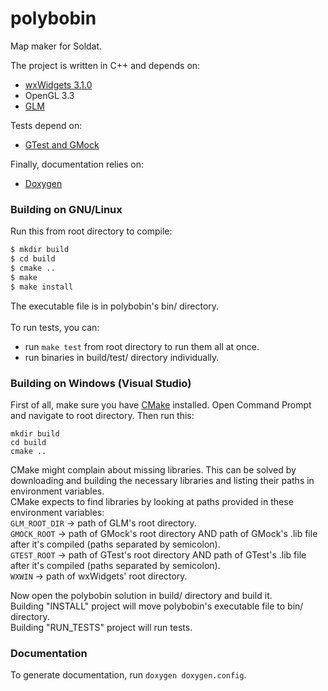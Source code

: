 # polybobin
Map maker for Soldat.

The project is written in C++ and depends on:<br />
- [wxWidgets 3.1.0](https://github.com/wxWidgets/wxWidgets)<br />
- OpenGL 3.3<br />
- [GLM](https://github.com/g-truc/glm)<br />

Tests depend on:<br />
- [GTest and GMock](https://github.com/google/googletest)

Finally, documentation relies on:<br />
- [Doxygen](https://github.com/doxygen/doxygen)<br />

### Building on GNU/Linux
Run this from root directory to compile:<br />
```sh
$ mkdir build
$ cd build
$ cmake ..
$ make
$ make install
```
The executable file is in polybobin's bin/ directory.<br />
<br />
To run tests, you can:<br />
- run `make test` from root directory to run them all at once.<br />
- run binaries in build/test/ directory individually.

### Building on Windows (Visual Studio)
First of all, make sure you have [CMake](https://cmake.org/) installed. Open Command Prompt and navigate to root directory. Then run this:<br />
```
mkdir build
cd build
cmake ..
```
CMake might complain about missing libraries. This can be solved by downloading and building the necessary libraries and listing their paths in environment variables.<br />
CMake expects to find libraries by looking at paths provided in these environment variables:<br />
`GLM_ROOT_DIR` -> path of GLM's root directory.<br />
`GMOCK_ROOT` -> path of GMock's root directory AND path of GMock's .lib file after it's compiled (paths separated by semicolon).<br />
`GTEST_ROOT` -> path of GTest's root directory AND path of GTest's .lib file after it's compiled (paths separated by semicolon).<br />
`WXWIN` -> path of wxWidgets' root directory.<br />

Now open the polybobin solution in build/ directory and build it.<br />
Building "INSTALL" project will move polybobin's executable file to bin/ directory.<br />
Building "RUN_TESTS" project will run tests.<br />

### Documentation
To generate documentation, run `doxygen doxygen.config`.
